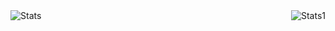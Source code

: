  <!-- Here are some ideas to get you started:

- 🔭 I’m currently working on ...
- 🌱 I’m currently learning ...
- 👯 I’m looking to collaborate on ...
- 🤔 I’m looking for help with ...
- 💬 Ask me about ...
- 📫 How to reach me: ...
- 😄 Pronouns: ...
- ⚡ Fun fact: ...
- best theme: theme=vision-friendly-dark
--> 
<!-- <img align="center" src="https://raw.githubusercontent.com/4rknova/4rknova/main/banner.png">
<div>
  <!-- <a href="https://www.4rknova.com/feed.xml" target="blank"> -->


 <img alt="Stats" align="left" src="https://github-readme-stats.vercel.app/api?username=kaizer1&theme=tokyonight&hide_border=true&include_all_commits=true&count_private=true&show_icons=true&include_all_commits=true" alt="kaizer1" /> 
<!--![](https://github-readme-streak-stats.herokuapp.com/?user=kaizer1&theme=dark&hide_border=true)<br/> -->
 <img alt="Stats1" align="right" src="https://github-readme-stats.vercel.app/api/top-langs?username=kaizer1&show_icons=true&locale=en&layout=compact&theme=tokyonight&hide_border=true&count_private=true&include_all_commits=true" alt="kaizer1" />

 
<!-- - [Render more draw call](https://www.loskutnikovgames.com/blog/0)
- [Simple color work with VFX](https://www.loskutnikovgames.com/blog/1)
- [Create generation world 3D](https://www.loskutnikovgames.com/blog/2) -->

<!-- BLOG-POST-LIST:START -->
<!-- - Google Play https://play.google.com/store/apps/dev?id=7075717207923460142 -->
<!-- url to blog games https://www.4rknova.com//blog/2025/09/21/blob-3d --> 
<!-- BLOG-POST-LIST:END -->
